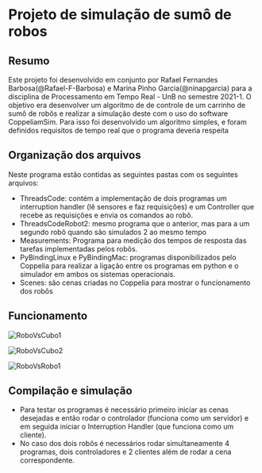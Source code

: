 # Projeto de simulação de sumô de robos

## Resumo
Este projeto foi desenvolvido em conjunto por Rafael Fernandes Barbosa(@Rafael-F-Barbosa) e Marina Pinho Garcia(@ninapgarcia) para a disciplina de Processamento em Tempo Real - UnB no semestre 2021-1. O objetivo era desenvolver um algoritmo de de controle de um carrinho de sumô de robôs e realizar a simulação deste com o uso do software CoppeliamSim. Para isso foi desenvolvido um algoritmo simples, e foram definidos requisitos de tempo real que o programa deveria respeita

## Organização dos arquivos
Neste programa estão contidas as seguintes pastas com os seguintes arquivos:
- ThreadsCode: contém a implementação de dois programas um interruption handler (lê sensores e faz requisições) e um Controller que recebe as requisições e envia os comandos ao robô.
- ThreadsCodeRobot2: mesmo programa que o anterior, mas para a um segundo robô quando são simulados 2 ao mesmo tempo
- Measurements: Programa para medição dos tempos de resposta das tarefas implementadas pelos robôs.
- PyBindingLinux e PyBindingMac: programas disponibilizados pelo Coppelia para realizar a ligação entre os programas em python e o simulador em ambos os sistemas operacionais.
- Scenes: são cenas criadas no Coppelia para mostrar o funcionamento dos robõs

## Funcionamento

![RoboVsCubo1](/ProgramRunningGifs/RoboVsCubo1.gif)

![RoboVsCubo2](/ProgramRunningGifs/RoboVsCubo3.gif)

![RoboVsRobo1](/ProgramRunningGifs/RoboVsRobo1.gif)

## Compilação e simulação

- Para testar os programas é necessário primeiro iniciar as cenas desejadas e então rodar o controlador (funciona como um servidor) e em seguida iniciar o Interruption Handler (que funciona como um cliente).
- No caso dos dois robôs é necessários rodar simultaneamente 4 programas, dois controladores e 2 clientes além de rodar a cena correspondente.